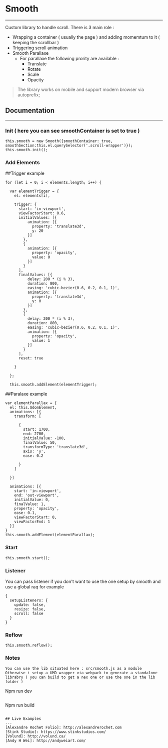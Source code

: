 # Smooth
---
Custom library to handle scroll.
There is 3 main role :
- Wrapping a container ( usually the page ) and adding momemtum to it ( keeping the scrollbar )
- Triggering scroll animation
- Smooth Parallaxe
    - For parallaxe the following prority are available :
        - Translate
        - Rotate
        - Scale
        - Opacity

> The library works on mobile and support modern browser via autoprefix;

## Documentation
---
### Init ( here you can see smoothContainer is set to true )
```
this.smooth = new Smooth({smoothContainer: true, smoothSection:this.el.querySelector('.scroll-wrapper')});
this.smooth.init();
```

### Add Elements

##Trigger example
```
for (let i = 0; i < elements.length; i++) {

  var elementTrigger = {
    el: elements[i],

    trigger: {
      start: 'in-viewport',
      viewFactorStart: 0.6,
      initialValues: [{
          animation: [{
            property: 'translate3d',
            y: 20
          }]
        },
        {
          animation: [{
            property: 'opacity',
            value: 0
          }]
        }
      ],
      finalValues: [{
          delay: 200 * (i % 3),
          duration: 800,
          easing: 'cubic-bezier(0.6, 0.2, 0.1, 1)',
          animation: [{
            property: 'translate3d',
            y: 0
          }]
        },
        {
          delay: 200 * (i % 3),
          duration: 800,
          easing: 'cubic-bezier(0.6, 0.2, 0.1, 1)',
          animation: [{
            property: 'opacity',
            value: 1
          }]
        }
      ],
      reset: true

    }

  };

  this.smooth.addElement(elementTrigger);
```

##Paralaxe example
```
var elementParallax = {
  el: this.$domElement,
  animations: [{
    transform: [

      {
        start: 1700,
        end: 2700,
        initialValue: -100,
        finalValue: 50,
        transformType: 'translate3d',
        axis: 'y',
        ease: 0.2

      }
    ]

  }]

  animations: [{
    start: 'in-viewport',
    end: 'out-viewport',
    initialValue: 0,
    finalValue: 1,
    property: 'opacity',
    ease: 0.1,
    viewFactorStart: 0,
    viewFactorEnd: 1
  }]
}
this.smooth.addElement(elementParallax);

```

### Start
```
this.smooth.start();
```

### Listener
You can pass listener if you don't want to use the one setup by smooth and use a global raq for example
```
{
  setupListeners: {
    update: false,
    resize: false,
    scroll: false
  }
}
```

### Reflow

```
this.smooth.reflow();
```

### Notes

```
You can use the lib situated here : src/smooth.js as a module
Otherwise i setup a UMD wrapper via webpack to generate a standalone librabry ( you can build to get a nex one or use the one in the lib folder )
```
Npm run dev
```
```
Npm run build
```

## Live Examples
---
[Alexandre Rochet Folio]: http://alexandrerochet.com
[Stink Studio]: https://www.stinkstudios.com/
[Volund]: http://volund.ca/
[Andy H Wei]: http://andyweiart.com/
```